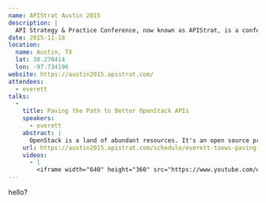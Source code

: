 ```yaml
---
name: APIStrat Austin 2015
description: |
  API Strategy & Practice Conference, now known as APIStrat, is a conference focused on the API economy. The sixth edition of the conference is coming to Austin TX, looking to bring together everyone — from the API curious to today’s leaders — to discuss current opportunities and challenges in the API space.
date: 2015-11-18
location:
  name: Austin, TX
  lat: 30.270414
  lon: -97.734196
website: https://austin2015.apistrat.com/
attendees:
  - everett
talks:
  -
    title: Paving the Path to Better OpenStack APIs
    speakers:
      - everett
    abstract: |
      OpenStack is a land of abundant resources. It's an open source project that provides infrastructure as a service for public and private clouds. These infrastructure resources are logically divided into separate services (e.g. virtual machines via the compute service, files via the object storage service, etc.) and accessible via RESTful APIs. The paths to OpenStack land should lead developers and operations to these resources effortlessly. But all is not so. The paths will take the unwary astray. They twist and turn. They dead end. They lead you into the jaws of waiting dragons. It all adds up to one very frustrating journey. The abundant resources of OpenStack land are accessible but getting there is far more difficult than it should be. To address these difficulties I've helped found the OpenStack API Working Group. Our mission is to improve the developer experience of API users by converging the OpenStack APIs to a consistent and pragmatic RESTful design. Join me and learn how we create API guidelines and reach consensus in an open source community with thousands of contributors. Together we can pave the path to better OpenStack APIs.
    url: https://austin2015.apistrat.com/schedule/everett-toews-paving-the-path-to-better-openstack-apis.html
    videos:
      - |
        <iframe width="640" height="360" src="https://www.youtube.com/embed/iBFKMyzEAXM?start=1380&rel=0&amp;showinfo=0" frameborder="0" allowfullscreen></iframe>
---
```

hello?
